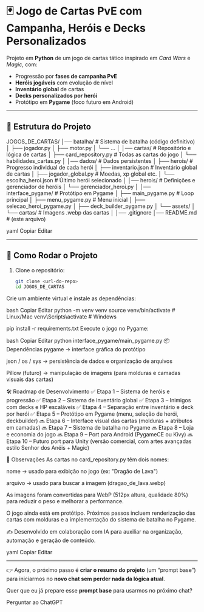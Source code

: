 # 🃏 Jogo de Cartas PvE com Campanha, Heróis e Decks Personalizados

Projeto em **Python** de um jogo de cartas tático inspirado em *Card Wars* e *Magic*, com:
- Progressão por **fases de campanha PvE**
- **Heróis jogáveis** com evolução de nível
- **Inventário global** de cartas
- **Decks personalizados por herói**
- Protótipo em **Pygame** (foco futuro em Android)

---

## 📂 Estrutura do Projeto

JOGOS_DE_CARTAS/
│── batalha/ # Sistema de batalha (código definitivo)
│ ├── jogador.py
│ ├── motor.py
│ └── ...
│
│── cartas/ # Repositório e lógica de cartas
│ ├── card_repository.py # Todas as cartas do jogo
│ └── habilidades_cartas.py
│
│── dados/ # Dados persistentes
│ ├── herois/ # Progresso individual de cada herói
│ ├── inventario.json # Inventário global de cartas
│ ├── jogador_global.py # Moedas, xp global etc.
│ └── escolha_heroi.json # Último herói selecionado
│
│── herois/ # Definições e gerenciador de heróis
│ └── gerenciador_heroi.py
│
│── interface_pygame/ # Protótipo em Pygame
│ ├── main_pygame.py # Loop principal
│ ├── menu_pygame.py # Menu inicial
│ ├── selecao_heroi_pygame.py
│ ├── deck_builder_pygame.py
│ └── assets/
│ └── cartas/ # Imagens .webp das cartas
│
│── .gitignore
│── README.md # (este arquivo)

yaml
Copiar
Editar

---

## 🚀 Como Rodar o Projeto

1. Clone o repositório:
   ```bash
   git clone <url-do-repo>
   cd JOGOS_DE_CARTAS
Crie um ambiente virtual e instale as dependências:

bash
Copiar
Editar
python -m venv venv
source venv/bin/activate   # Linux/Mac
venv\Scripts\activate      # Windows

pip install -r requirements.txt
Execute o jogo no Pygame:

bash
Copiar
Editar
python interface_pygame/main_pygame.py
📦 Dependências
pygame → interface gráfica do protótipo

json / os / sys → persistência de dados e organização de arquivos

Pillow (futuro) → manipulação de imagens (para molduras e camadas visuais das cartas)

🛠️ Roadmap de Desenvolvimento
✅ Etapa 1 – Sistema de heróis e progressão
✅ Etapa 2 – Sistema de inventário global
✅ Etapa 3 – Inimigos com decks e HP escaláveis
✅ Etapa 4 – Separação entre inventário e deck por herói
✅ Etapa 5 – Protótipo em Pygame (menu, seleção de herói, deckbuilder)
🔜 Etapa 6 – Interface visual das cartas (molduras + atributos em camadas)
🔜 Etapa 7 – Sistema de batalha no Pygame
🔜 Etapa 8 – Loja e economia do jogo
🔜 Etapa 9 – Port para Android (PygameCE ou Kivy)
🔜 Etapa 10 – Futuro port para Unity (versão comercial, com artes avançadas estilo Senhor dos Anéis + Magic)

📌 Observações
As cartas no card_repository.py têm dois nomes:

nome → usado para exibição no jogo (ex: "Dragão de Lava")

arquivo → usado para buscar a imagem (dragao_de_lava.webp)

As imagens foram convertidas para WebP (512px altura, qualidade 80%) para reduzir o peso e melhorar a performance.

O jogo ainda está em protótipo. Próximos passos incluem renderização das cartas com molduras e a implementação do sistema de batalha no Pygame.

✍️ Desenvolvido em colaboração com IA para auxiliar na organização, automação e geração de conteúdo.

yaml
Copiar
Editar

---

👉 Agora, o próximo passo é **criar o resumo do projeto** (um “prompt base”) para iniciarmos no **novo chat sem perder nada da lógica atual**.  

Quer que eu já prepare esse **prompt base** para usarmos no próximo chat?







Perguntar ao ChatGPT
